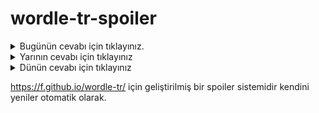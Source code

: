 # wordle-tr-spoiler

<details>
  <summary>Bugünün cevabı için tıklayınız.</summary>
  <br>
    <b> zemin </b>
</details>

<details>
  <summary>Yarının cevabı için tıklayınız</summary>
  <br>
   <b> sarık </b>
</details>

<details>
  <summary>Dünün cevabı için tıklayınız </summary>
  <br>
  <b> pinti </b>
</details>

https://f.github.io/wordle-tr/ için geliştirilmiş bir spoiler sistemidir kendini yeniler otomatik olarak.

